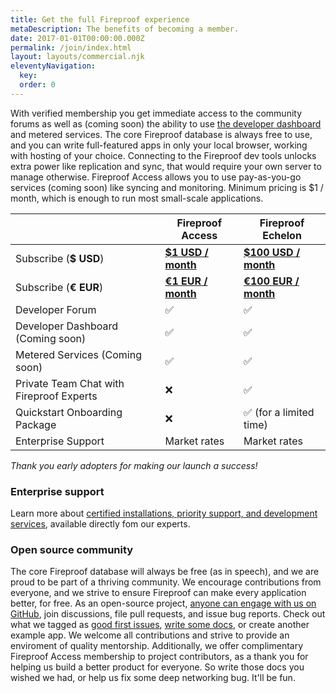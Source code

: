 ```yaml
---
title: Get the full Fireproof experience
metaDescription: The benefits of becoming a member.
date: 2017-01-01T00:00:00.000Z
permalink: /join/index.html
layout: layouts/commercial.njk
eleventyNavigation:
  key: 
  order: 0
---
```


With verified membership you get immediate access to the community forums as well as (coming soon) the ability to use [the developer dashboard](/try-free/) and metered services. The core Fireproof database is always free to use, and you can write full-featured apps in only your local browser, working with hosting of your choice. Connecting to the Fireproof dev tools unlocks extra power like replication and sync, that would require your own server to manage otherwise. Fireproof Access allows you to use pay-as-you-go services (coming soon) like syncing and monitoring. Minimum pricing is $1 / month, which is enough to run most small-scale applications.

|                                        | Fireproof Access                          | Fireproof Echelon                       |
|----------------------------------------|-------------------------------------------|-----------------------------------------|
| Subscribe (**$ USD**)                          |  [**$1 USD / month**](https://access.fireproof.storage/checkout/access#subscribe)     | [**$100 USD / month**](https://access.fireproof.storage/checkout/echelon#subscribe)    |
| Subscribe (**€ EUR**)                          |  [**€1 EUR / month**](https://access.fireproof.storage/checkout/access-eu#subscribe) | [**€100 EUR / month**](https://access.fireproof.storage/checkout/echelon-eu#subscribe) |
| Developer Forum                        | ✅                                         | ✅                                       |
| Developer Dashboard (Coming soon)      | ✅                                         | ✅                                       |
| Metered Services (Coming soon)         | ✅                                         | ✅                                       |
| Private Team Chat with Fireproof Experts | ❌                                       | ✅                                       |
| Quickstart Onboarding Package          | ❌                                         | ✅ (for a limited time)                  |
| Enterprise Support                     | Market rates                               | Market rates                            |


*Thank you early adopters for making our launch a success!*

### Enterprise support

Learn more about [certified installations, priority support, and development services](/service-and-support/), available directly fom our experts.

### Open source community

The core Fireproof database will always be free (as in speech), and we are proud to be part of a thriving community. We encourage contributions from everyone, and we strive to ensure Fireproof can make every application better, for free. As an open-source project, [anyone can engage with us on GitHub](https://github.com/fireproof-storage/fireproof/projects?query=is%3Aopen), join discussions, file pull requests, and issue bug reports. Check out what we tagged as [good first issues](https://github.com/fireproof-storage/fireproof/issues?q=is%3Aissue+is%3Aopen+label%3A%22good+first+issue%22), [write some docs](), or create another example app. We welcome all contributions and strive to provide an enviroment of quality mentorship. Additionally, we offer complimentary Fireproof Access membership to project contributors, as a thank you for helping us build a better product for everyone. So write those docs you wished we had, or help us fix some deep networking bug. It'll be fun.